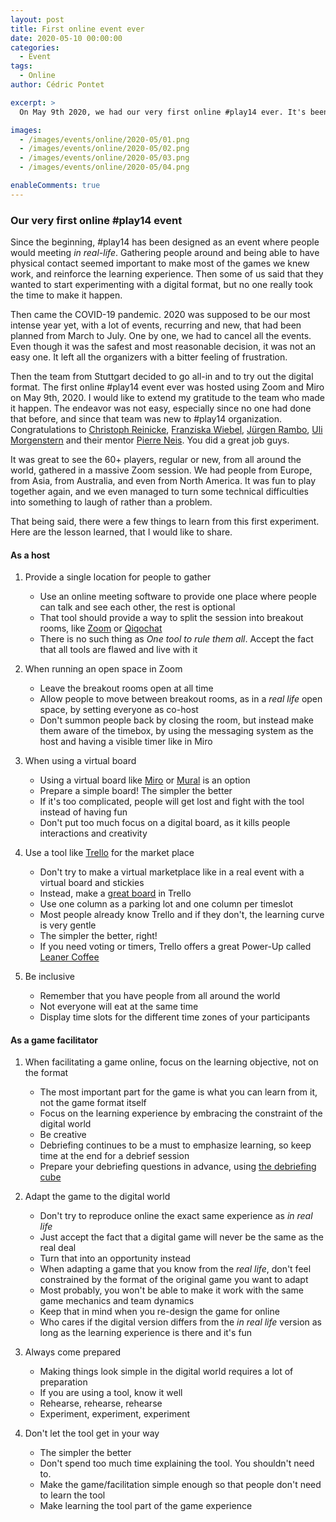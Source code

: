 ```yaml
---
layout: post
title: First online event ever
date: 2020-05-10 00:00:00
categories:
  - Event
tags:
  - Online
author: Cédric Pontet

excerpt: >
  On May 9th 2020, we had our very first online #play14 ever. It's been in the pipe for quite some time, and now it's done. Here is my on the spot feedback

images:
  - /images/events/online/2020-05/01.png
  - /images/events/online/2020-05/02.png
  - /images/events/online/2020-05/03.png
  - /images/events/online/2020-05/04.png

enableComments: true
---
```


### Our very first online #play14 event

Since the beginning, #play14 has been designed as an event where people would meeting _in real-life_. Gathering people around and being able to have physical contact seemed important to make most of the games we knew work, and reinforce the learning experience. Then some of us said that they wanted to start experimenting with a digital format, but no one really took the time to make it happen.

Then came the COVID-19 pandemic. 2020 was supposed to be our most intense year yet, with a lot of events, recurring and new, that had been planned from March to July. One by one, we had to cancel all the events. Even though it was the safest and most reasonable decision, it was not an easy one. It left all the organizers with a bitter feeling of frustration.

Then the team from Stuttgart decided to go all-in and to try out the digital format. The first online #play14 event ever was hosted using Zoom and Miro on May 9th, 2020. I would like to extend my gratitude to the team who made it happen. The endeavor was not easy, especially since no one had done that before, and since that team was new to #play14 organization. Congratulations to [Christoph Reinicke](/players/christoph-reinicke), [Franziska Wiebel](/players/franziska-wiebel), [Jürgen Rambo](/players/juergen-rambo), [Uli Morgenstern](/players/ulrike-morgenstern) and their mentor [Pierre Neis](/players/pierre-neis). You did a great job guys.

It was great to see the 60+ players, regular or new, from all around the world, gathered in a massive Zoom session. We had people from Europe, from Asia, from Australia, and even from North America. It was fun to play together again, and we even managed to turn some technical difficulties into something to laugh of rather than a problem.

That being said, there were a few things to learn from this first experiment.
Here are the lesson learned, that I would like to share.

#### As a host

1. Provide a single location for people to gather

   - Use an online meeting software to provide one place where people can talk and see each other, the rest is optional
   - That tool should provide a way to split the session into breakout rooms, like [Zoom](https://zoom.us/) or [Qiqochat](https://qiqochat.com/)
   - There is no such thing as _One tool to rule them all_. Accept the fact that all tools are flawed and live with it

2. When running an open space in Zoom

   - Leave the breakout rooms open at all time
   - Allow people to move between breakout rooms, as in a _real life_ open space, by setting everyone as co-host
   - Don't summon people back by closing the room, but instead make them aware of the timebox, by using the messaging system as the host and having a visible timer like in Miro

3. When using a virtual board

   - Using a virtual board like [Miro](https://https://miro.com/) or [Mural](https://mural.co/) is an option
   - Prepare a simple board! The simpler the better
   - If it's too complicated, people will get lost and fight with the tool instead of having fun
   - Don't put too much focus on a digital board, as it kills people interactions and creativity

4. Use a tool like [Trello](https://trello.com/) for the market place

   - Don't try to make a virtual marketplace like in a real event with a virtual board and stickies
   - Instead, make a [great board](https://trello.com/b/cCNiXuPC/play14-online) in Trello
   - Use one column as a parking lot and one column per timeslot
   - Most people already know Trello and if they don't, the learning curve is very gentle
   - The simpler the better, right!
   - If you need voting or timers, Trello offers a great Power-Up called [Leaner Coffee](https://trello.com/power-ups/5d1249acb16eef6f790f2af9/leaner-coffee)

5. Be inclusive
   - Remember that you have people from all around the world
   - Not everyone will eat at the same time
   - Display time slots for the different time zones of your participants

#### As a game facilitator

1. When facilitating a game online, focus on the learning objective, not on the format

   - The most important part for the game is what you can learn from it, not the game format itself
   - Focus on the learning experience by embracing the constraint of the digital world
   - Be creative
   - Debriefing continues to be a must to emphasize learning, so keep time at the end for a debrief session
   - Prepare your debriefing questions in advance, using [the debriefing cube](http://thedebriefingcube.com/)

2. Adapt the game to the digital world

   - Don't try to reproduce online the exact same experience as _in real life_
   - Just accept the fact that a digital game will never be the same as the real deal
   - Turn that into an opportunity instead
   - When adapting a game that you know from the _real life_, don't feel constrained by the format of the original game you want to adapt
   - Most probably, you won't be able to make it work with the same game mechanics and team dynamics
   - Keep that in mind when you re-design the game for online
   - Who cares if the digital version differs from the _in real life_ version as long as the learning experience is there and it's fun

3. Always come prepared

   - Making things look simple in the digital world requires a lot of preparation
   - If you are using a tool, know it well
   - Rehearse, rehearse, rehearse
   - Experiment, experiment, experiment

4. Don't let the tool get in your way
   - The simpler the better
   - Don't spend too much time explaining the tool. You shouldn't need to.
   - Make the game/facilitation simple enough so that people don't need to learn the tool
   - Make learning the tool part of the game experience
